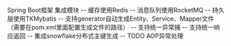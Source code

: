 Spring Boot框架
    集成模块
    -- 缓存使用Redis
    -- 消息队列使用RocketMQ
    -- 持久层使用TKMybatis
    -- 支持generator自动生成Entity、Service、Mapper文件（需要在pom.xml里面配置生成文件的路径）
    -- 支持统一异常捕
    -- 支持统一响应返回
    -- 集成snowflake分布式主键生成
    -- TODO AOP异常处理